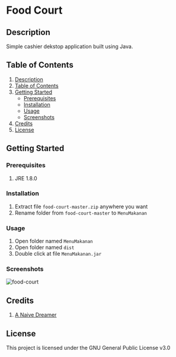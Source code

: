 # Food Court

## Description

Simple cashier dekstop application built using Java.

## Table of Contents

1. [Description](#description)
2. [Table of Contents](#table-of-contents)
3. [Getting Started](#getting-started)
   - [Prerequisites](#prerequisites)
   - [Installation](#installation)
   - [Usage](#usage)
   - [Screenshots](#screenshots)
4. [Credits](#credits)
5. [License](#license)

## Getting Started

### Prerequisites

1. JRE 1.8.0

### Installation 

1. Extract file ```food-court-master.zip``` anywhere you want
2. Rename folder from ```food-court-master``` to ```MenuMakanan```

### Usage

1. Open folder named ```MenuMakanan```
2. Open folder named ```dist```
3. Double click at file ```MenuMakanan.jar```

### Screenshots

![food-court](https://justanaivedreamer.files.wordpress.com/2018/12/food-court.png)

## Credits

1. [A Naive Dreamer](https://github.com/A-Naive-Dreamer)

## License

This project is licensed under the GNU General Public License v3.0
